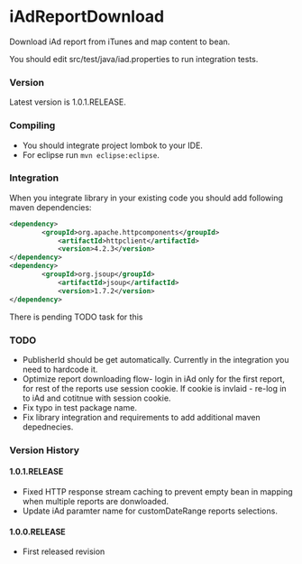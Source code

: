 iAdReportDownload
=================

Download iAd report from iTunes and map content to bean.

You should edit src/test/java/iad.properties to run integration tests.

### Version

Latest version is 1.0.1.RELEASE.

### Compiling

* You should integrate project lombok to your IDE.
* For eclipse run `mvn eclipse:eclipse`.

### Integration

When you integrate library in your existing code you should add following maven dependencies:

```xml
<dependency>
  		<groupId>org.apache.httpcomponents</groupId>
			<artifactId>httpclient</artifactId>
			<version>4.2.3</version>
</dependency>
<dependency>
  		<groupId>org.jsoup</groupId>
			<artifactId>jsoup</artifactId>
			<version>1.7.2</version>
</dependency>
```

There is pending TODO task for this

### TODO

* PublisherId should be get automatically. Currently in the integration you need to hardcode it.
* Optimize report downloading flow- login in iAd only for the first report, for rest of the reports use session cookie.
If cookie is invlaid - re-log in to iAd and cotitnue with session cookie.
* Fix typo in test package name.
* Fix library integration and requirements to add additional maven depednecies.

### Version History

#### 1.0.1.RELEASE 

* Fixed HTTP response stream caching to prevent empty bean in mapping when multiple reports are donwloaded.
* Update iAd paramter name for customDateRange reports selections.

#### 1.0.0.RELEASE

* First released revision
